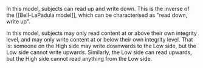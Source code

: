 In this model, subjects can read up and write down. This is the inverse of the [[Bell-LaPadula model]], which can be characterised as "read down, write up".

In this model, subjects may only read content at or above their own integrity level, and may only write content at or below their own integrity level. That is: someone on the High side may write downwards to the Low side, but the Low side cannot write upwards. Similarly, the Low side can read upwards, but the High side cannot read anything from the Low side.